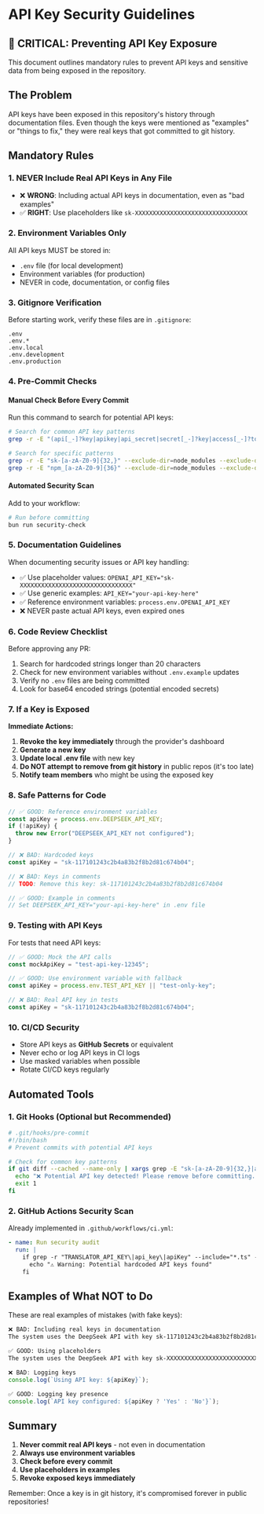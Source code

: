 # API Key Security Guidelines

## 🚨 CRITICAL: Preventing API Key Exposure

This document outlines mandatory rules to prevent API keys and sensitive data from being exposed in the repository.

## The Problem

API keys have been exposed in this repository's history through documentation files. Even though the keys were mentioned as "examples" or "things to fix," they were real keys that got committed to git history.

## Mandatory Rules

### 1. **NEVER Include Real API Keys in Any File**
- ❌ **WRONG**: Including actual API keys in documentation, even as "bad examples"
- ✅ **RIGHT**: Use placeholders like `sk-XXXXXXXXXXXXXXXXXXXXXXXXXXXXXXXX`

### 2. **Environment Variables Only**
All API keys MUST be stored in:
- `.env` file (for local development)
- Environment variables (for production)
- NEVER in code, documentation, or config files

### 3. **Gitignore Verification**
Before starting work, verify these files are in `.gitignore`:
```
.env
.env.*
.env.local
.env.development
.env.production
```

### 4. **Pre-Commit Checks**

#### Manual Check Before Every Commit
Run this command to search for potential API keys:
```bash
# Search for common API key patterns
grep -r -E "(api[_-]?key|apikey|api_secret|secret[_-]?key|access[_-]?token|auth[_-]?token|credentials|password)\s*[:=]\s*['\"]?[a-zA-Z0-9_-]{20,}" --exclude-dir=node_modules --exclude-dir=dist --exclude-dir=.git --exclude="*.md" .

# Search for specific patterns
grep -r -E "sk-[a-zA-Z0-9]{32,}" --exclude-dir=node_modules --exclude-dir=dist --exclude-dir=.git .
grep -r -E "npm_[a-zA-Z0-9]{36}" --exclude-dir=node_modules --exclude-dir=dist --exclude-dir=.git .
```

#### Automated Security Scan
Add to your workflow:
```bash
# Run before committing
bun run security-check
```

### 5. **Documentation Guidelines**

When documenting security issues or API key handling:
- ✅ Use placeholder values: `OPENAI_API_KEY="sk-XXXXXXXXXXXXXXXXXXXXXXXXXXXXXXXX"`
- ✅ Use generic examples: `API_KEY="your-api-key-here"`
- ✅ Reference environment variables: `process.env.OPENAI_API_KEY`
- ❌ NEVER paste actual API keys, even expired ones

### 6. **Code Review Checklist**

Before approving any PR:
1. Search for hardcoded strings longer than 20 characters
2. Check for new environment variables without `.env.example` updates
3. Verify no `.env` files are being committed
4. Look for base64 encoded strings (potential encoded secrets)

### 7. **If a Key is Exposed**

**Immediate Actions:**
1. **Revoke the key immediately** through the provider's dashboard
2. **Generate a new key**
3. **Update local .env file** with new key
4. **Do NOT attempt to remove from git history** in public repos (it's too late)
5. **Notify team members** who might be using the exposed key

### 8. **Safe Patterns for Code**

```typescript
// ✅ GOOD: Reference environment variables
const apiKey = process.env.DEEPSEEK_API_KEY;
if (!apiKey) {
  throw new Error("DEEPSEEK_API_KEY not configured");
}

// ❌ BAD: Hardcoded keys
const apiKey = "sk-117101243c2b4a83b2f8b2d81c674b04";

// ❌ BAD: Keys in comments
// TODO: Remove this key: sk-117101243c2b4a83b2f8b2d81c674b04

// ✅ GOOD: Example in comments
// Set DEEPSEEK_API_KEY="your-api-key-here" in .env file
```

### 9. **Testing with API Keys**

For tests that need API keys:
```typescript
// ✅ GOOD: Mock the API calls
const mockApiKey = "test-api-key-12345";

// ✅ GOOD: Use environment variable with fallback
const apiKey = process.env.TEST_API_KEY || "test-only-key";

// ❌ BAD: Real API key in tests
const apiKey = "sk-117101243c2b4a83b2f8b2d81c674b04";
```

### 10. **CI/CD Security**

- Store API keys as **GitHub Secrets** or equivalent
- Never echo or log API keys in CI logs
- Use masked variables when possible
- Rotate CI/CD keys regularly

## Automated Tools

### 1. **Git Hooks** (Optional but Recommended)
```bash
# .git/hooks/pre-commit
#!/bin/bash
# Prevent commits with potential API keys

# Check for common key patterns
if git diff --cached --name-only | xargs grep -E "sk-[a-zA-Z0-9]{32,}|api[_-]?key\s*[:=]\s*['\"]?[a-zA-Z0-9]{20,}" 2>/dev/null; then
  echo "❌ Potential API key detected! Please remove before committing."
  exit 1
fi
```

### 2. **GitHub Actions Security Scan**
Already implemented in `.github/workflows/ci.yml`:
```yaml
- name: Run security audit
  run: |
    if grep -r "TRANSLATOR_API_KEY\|api_key\|apiKey" --include="*.ts" --include="*.js" --exclude-dir=node_modules --exclude-dir=dist --exclude-dir=tests .; then
      echo "⚠️ Warning: Potential hardcoded API keys found"
    fi
```

## Examples of What NOT to Do

These are real examples of mistakes (with fake keys):

```markdown
❌ BAD: Including real keys in documentation
The system uses the DeepSeek API with key sk-117101243c2b4a83b2f8b2d81c674b04

✅ GOOD: Using placeholders
The system uses the DeepSeek API with key sk-XXXXXXXXXXXXXXXXXXXXXXXXXXXXXXXX
```

```typescript
❌ BAD: Logging keys
console.log(`Using API key: ${apiKey}`);

✅ GOOD: Logging key presence
console.log(`API key configured: ${apiKey ? 'Yes' : 'No'}`);
```

## Summary

1. **Never commit real API keys** - not even in documentation
2. **Always use environment variables**
3. **Check before every commit**
4. **Use placeholders in examples**
5. **Revoke exposed keys immediately**

Remember: Once a key is in git history, it's compromised forever in public repositories!